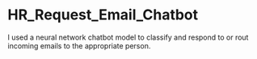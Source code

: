 # HR_Request_Email_Chatbot
I used a neural network chatbot model to classify and respond to or rout incoming emails to the appropriate person.
